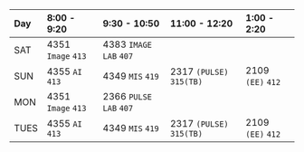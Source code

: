 | Day | 8:00 - 9:20        | 9:30 - 10:50             | 11:00 - 12:20         | 1:00 - 2:20           | 
| :---| :------------------| :------------------------| :---------------------| :---------------------| 
|SAT  | 4351 `Image` `413` | 4383 `IMAGE LAB` `407`   |                       |                       |
|SUN  | 4355 `AI` `413`    | 4349 `MIS` `419`         | 2317 `(PULSE)` `315(TB)` | 2109 `(EE)` `412`  |
|MON  | 4351 `Image` `413` | 2366 `PULSE LAB` `407`   |                       |                       |
|TUES | 4355 `AI` `413`    | 4349 `MIS` `419`         | 2317 `(PULSE)` `315(TB)` | 2109 `(EE)` `412`  |